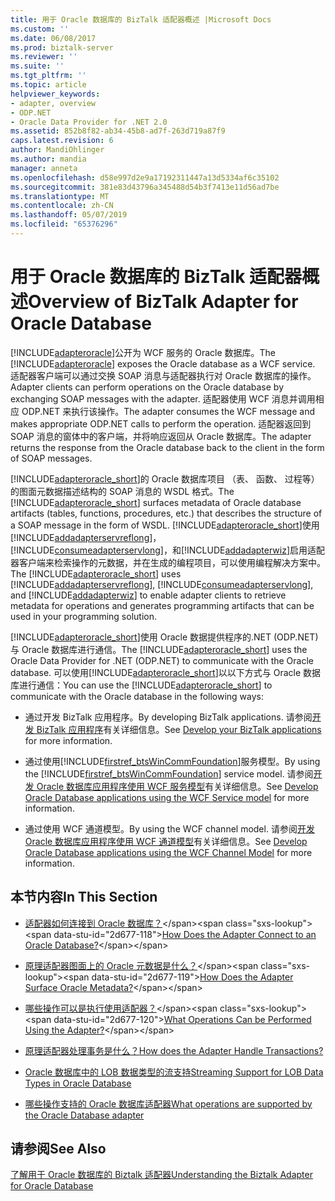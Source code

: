 ```yaml
---
title: 用于 Oracle 数据库的 BizTalk 适配器概述 |Microsoft Docs
ms.custom: ''
ms.date: 06/08/2017
ms.prod: biztalk-server
ms.reviewer: ''
ms.suite: ''
ms.tgt_pltfrm: ''
ms.topic: article
helpviewer_keywords:
- adapter, overview
- ODP.NET
- Oracle Data Provider for .NET 2.0
ms.assetid: 852b8f82-ab34-45b8-ad7f-263d719a87f9
caps.latest.revision: 6
author: MandiOhlinger
ms.author: mandia
manager: anneta
ms.openlocfilehash: d58e997d2e9a17192311447a13d5334af6c35102
ms.sourcegitcommit: 381e83d43796a345488d54b3f7413e11d56ad7be
ms.translationtype: MT
ms.contentlocale: zh-CN
ms.lasthandoff: 05/07/2019
ms.locfileid: "65376296"
---
```

# <a name="overview-of-biztalk-adapter-for-oracle-database"></a><span data-ttu-id="2d677-102">用于 Oracle 数据库的 BizTalk 适配器概述</span><span class="sxs-lookup"><span data-stu-id="2d677-102">Overview of BizTalk Adapter for Oracle Database</span></span>
<span data-ttu-id="2d677-103">[!INCLUDE[adapteroracle](../../includes/adapteroracle-md.md)]公开为 WCF 服务的 Oracle 数据库。</span><span class="sxs-lookup"><span data-stu-id="2d677-103">The [!INCLUDE[adapteroracle](../../includes/adapteroracle-md.md)] exposes the Oracle database as a WCF service.</span></span> <span data-ttu-id="2d677-104">适配器客户端可以通过交换 SOAP 消息与适配器执行对 Oracle 数据库的操作。</span><span class="sxs-lookup"><span data-stu-id="2d677-104">Adapter clients can perform operations on the Oracle database by exchanging SOAP messages with the adapter.</span></span> <span data-ttu-id="2d677-105">适配器使用 WCF 消息并调用相应 ODP.NET 来执行该操作。</span><span class="sxs-lookup"><span data-stu-id="2d677-105">The adapter consumes the WCF message and makes appropriate ODP.NET calls to perform the operation.</span></span> <span data-ttu-id="2d677-106">适配器返回到 SOAP 消息的窗体中的客户端，并将响应返回从 Oracle 数据库。</span><span class="sxs-lookup"><span data-stu-id="2d677-106">The adapter returns the response from the Oracle database back to the client in the form of SOAP messages.</span></span>  
  
 <span data-ttu-id="2d677-107">[!INCLUDE[adapteroracle_short](../../includes/adapteroracle-short-md.md)]的 Oracle 数据库项目 （表、 函数、 过程等） 的图面元数据描述结构的 SOAP 消息的 WSDL 格式。</span><span class="sxs-lookup"><span data-stu-id="2d677-107">The [!INCLUDE[adapteroracle_short](../../includes/adapteroracle-short-md.md)] surfaces metadata of Oracle database artifacts (tables, functions, procedures, etc.) that describes the structure of a SOAP message in the form of WSDL.</span></span> <span data-ttu-id="2d677-108">[!INCLUDE[adapteroracle_short](../../includes/adapteroracle-short-md.md)]使用[!INCLUDE[addadapterservreflong](../../includes/addadapterservreflong-md.md)]， [!INCLUDE[consumeadapterservlong](../../includes/consumeadapterservlong-md.md)]，和[!INCLUDE[addadapterwiz](../../includes/addadapterwiz-md.md)]启用适配器客户端来检索操作的元数据，并在生成的编程项目，可以使用编程解决方案中。</span><span class="sxs-lookup"><span data-stu-id="2d677-108">The [!INCLUDE[adapteroracle_short](../../includes/adapteroracle-short-md.md)] uses [!INCLUDE[addadapterservreflong](../../includes/addadapterservreflong-md.md)], [!INCLUDE[consumeadapterservlong](../../includes/consumeadapterservlong-md.md)], and [!INCLUDE[addadapterwiz](../../includes/addadapterwiz-md.md)] to enable adapter clients to retrieve metadata for operations and generates programming artifacts that can be used in your programming solution.</span></span>  
  
 <span data-ttu-id="2d677-109">[!INCLUDE[adapteroracle_short](../../includes/adapteroracle-short-md.md)]使用 Oracle 数据提供程序的.NET (ODP.NET) 与 Oracle 数据库进行通信。</span><span class="sxs-lookup"><span data-stu-id="2d677-109">The [!INCLUDE[adapteroracle_short](../../includes/adapteroracle-short-md.md)] uses the Oracle Data Provider for .NET (ODP.NET) to communicate with the Oracle database.</span></span> <span data-ttu-id="2d677-110">可以使用[!INCLUDE[adapteroracle_short](../../includes/adapteroracle-short-md.md)]以以下方式与 Oracle 数据库进行通信：</span><span class="sxs-lookup"><span data-stu-id="2d677-110">You can use the [!INCLUDE[adapteroracle_short](../../includes/adapteroracle-short-md.md)] to communicate with the Oracle database in the following ways:</span></span>  
  
- <span data-ttu-id="2d677-111">通过开发 BizTalk 应用程序。</span><span class="sxs-lookup"><span data-stu-id="2d677-111">By developing BizTalk applications.</span></span> <span data-ttu-id="2d677-112">请参阅[开发 BizTalk 应用程序](../../core/develop-your-biztalk-applications.md)有关详细信息。</span><span class="sxs-lookup"><span data-stu-id="2d677-112">See [Develop your BizTalk applications](../../core/develop-your-biztalk-applications.md) for more information.</span></span>  
  
- <span data-ttu-id="2d677-113">通过使用[!INCLUDE[firstref_btsWinCommFoundation](../../includes/firstref-btswincommfoundation-md.md)]服务模型。</span><span class="sxs-lookup"><span data-stu-id="2d677-113">By using the [!INCLUDE[firstref_btsWinCommFoundation](../../includes/firstref-btswincommfoundation-md.md)] service model.</span></span> <span data-ttu-id="2d677-114">请参阅[开发 Oracle 数据库应用程序使用 WCF 服务模型](../../adapters-and-accelerators/adapter-oracle-database/develop-oracle-database-applications-using-the-wcf-service-model.md)有关详细信息。</span><span class="sxs-lookup"><span data-stu-id="2d677-114">See [Develop Oracle Database applications using the WCF Service model](../../adapters-and-accelerators/adapter-oracle-database/develop-oracle-database-applications-using-the-wcf-service-model.md) for more information.</span></span>  
  
- <span data-ttu-id="2d677-115">通过使用 WCF 通道模型。</span><span class="sxs-lookup"><span data-stu-id="2d677-115">By using the WCF channel model.</span></span> <span data-ttu-id="2d677-116">请参阅[开发 Oracle 数据库应用程序使用 WCF 通道模型](../../adapters-and-accelerators/adapter-oracle-database/develop-oracle-database-applications-using-the-wcf-channel-model.md)有关详细信息。</span><span class="sxs-lookup"><span data-stu-id="2d677-116">See [Develop Oracle Database applications using the WCF Channel Model](../../adapters-and-accelerators/adapter-oracle-database/develop-oracle-database-applications-using-the-wcf-channel-model.md) for more information.</span></span>  
  
## <a name="in-this-section"></a><span data-ttu-id="2d677-117">本节内容</span><span class="sxs-lookup"><span data-stu-id="2d677-117">In This Section</span></span>  
  
-   <span data-ttu-id="2d677-118">[适配器如何连接到 Oracle 数据库？](https://msdn.microsoft.com/library/cc185360(v=bts.10).aspx)</span><span class="sxs-lookup"><span data-stu-id="2d677-118">[How Does the Adapter Connect to an Oracle Database?](https://msdn.microsoft.com/library/cc185360(v=bts.10).aspx)</span></span>  
  
-   <span data-ttu-id="2d677-119">[原理适配器图面上的 Oracle 元数据是什么？](https://msdn.microsoft.com/library/cc185310(v=bts.10).aspx)</span><span class="sxs-lookup"><span data-stu-id="2d677-119">[How Does the Adapter Surface Oracle Metadata?](https://msdn.microsoft.com/library/cc185310(v=bts.10).aspx)</span></span>  
  
-   <span data-ttu-id="2d677-120">[哪些操作可以是执行使用适配器？](https://msdn.microsoft.com/library/cc185259(v=bts.10).aspx)</span><span class="sxs-lookup"><span data-stu-id="2d677-120">[What Operations Can be Performed Using the Adapter?](https://msdn.microsoft.com/library/cc185259(v=bts.10).aspx)</span></span>  
  
-   [<span data-ttu-id="2d677-121">原理适配器处理事务是什么？</span><span class="sxs-lookup"><span data-stu-id="2d677-121">How does the Adapter Handle Transactions?</span></span>](https://msdn.microsoft.com/library/dd788428.aspx)  
  
-   [<span data-ttu-id="2d677-122">Oracle 数据库中的 LOB 数据类型的流支持</span><span class="sxs-lookup"><span data-stu-id="2d677-122">Streaming Support for LOB Data Types in Oracle Database</span></span>](../../adapters-and-accelerators/adapter-oracle-database/streaming-support-for-lob-data-types-in-oracle-database.md)  
  
-   [<span data-ttu-id="2d677-123">哪些操作支持的 Oracle 数据库适配器</span><span class="sxs-lookup"><span data-stu-id="2d677-123">What operations are supported by the Oracle Database adapter</span></span>](../../adapters-and-accelerators/adapter-oracle-database/what-operations-are-supported-by-the-oracle-database-adapter.md)  
  
## <a name="see-also"></a><span data-ttu-id="2d677-124">请参阅</span><span class="sxs-lookup"><span data-stu-id="2d677-124">See Also</span></span>  
 [<span data-ttu-id="2d677-125">了解用于 Oracle 数据库的 Biztalk 适配器</span><span class="sxs-lookup"><span data-stu-id="2d677-125">Understanding the Biztalk Adapter for Oracle Database</span></span>](../../adapters-and-accelerators/adapter-oracle-database/understand-the-biztalk-adapter-for-oracle-database.md)